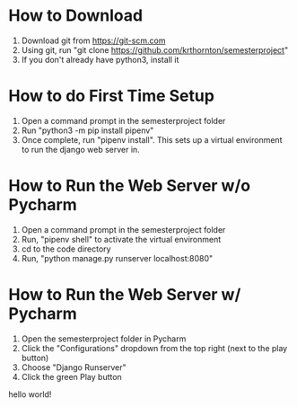 # How to Download
1. Download git from https://git-scm.com
2. Using git, run "git clone https://github.com/krthornton/semesterproject"
3. If you don't already have python3, install it

# How to do First Time Setup
1. Open a command prompt in the semesterproject folder
2. Run "python3 -m pip install pipenv"
3. Once complete, run "pipenv install". This sets up a virtual environment to run the django web server in.

# How to Run the Web Server w/o Pycharm
1. Open a command prompt in the semesterproject folder
2. Run, "pipenv shell" to activate the virtual environment
3. cd to the code directory
4. Run, "python manage.py runserver localhost:8080"

# How to Run the Web Server w/ Pycharm
1. Open the semesterproject folder in Pycharm
2. Click the "Configurations" dropdown from the top right (next to the play button)
3. Choose "Django Runserver"
4. Click the green Play button

hello world!